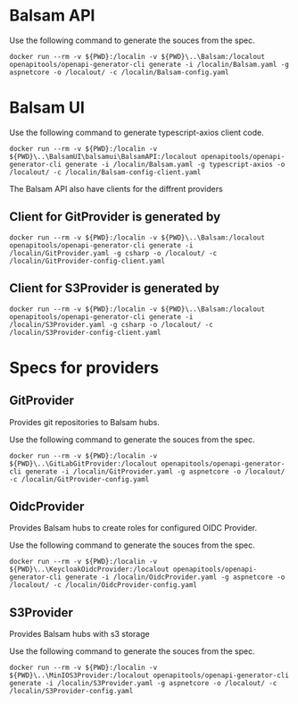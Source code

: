 
# Balsam API

Use the following command to generate the souces from the spec.
```
docker run --rm -v ${PWD}:/localin -v ${PWD}\..\Balsam:/localout openapitools/openapi-generator-cli generate -i /localin/Balsam.yaml -g aspnetcore -o /localout/ -c /localin/Balsam-config.yaml
```

# Balsam UI

Use the following command to generate typescript-axios client code.
```
docker run --rm -v ${PWD}:/localin -v ${PWD}\..\BalsamUI\balsamui\BalsamAPI:/localout openapitools/openapi-generator-cli generate -i /localin/Balsam.yaml -g typescript-axios -o /localout/ -c /localin/Balsam-config-client.yaml
```

The Balsam API also have clients for the diffrent providers
## Client for GitProvider is generated by
```
docker run --rm -v ${PWD}:/localin -v ${PWD}\..\Balsam:/localout openapitools/openapi-generator-cli generate -i /localin/GitProvider.yaml -g csharp -o /localout/ -c /localin/GitProvider-config-client.yaml
```
## Client for S3Provider is generated by
```
docker run --rm -v ${PWD}:/localin -v ${PWD}\..\Balsam:/localout openapitools/openapi-generator-cli generate -i /localin/S3Provider.yaml -g csharp -o /localout/ -c /localin/S3Provider-config-client.yaml
```


# Specs for providers

## GitProvider
Provides git repositories to Balsam hubs.

Use the following command to generate the souces from the spec.
```
docker run --rm -v ${PWD}:/localin -v ${PWD}\..\GitLabGitProvider:/localout openapitools/openapi-generator-cli generate -i /localin/GitProvider.yaml -g aspnetcore -o /localout/ -c /localin/GitProvider-config.yaml
```

## OidcProvider
Provides Balsam hubs to create roles for configured OIDC Provider.

Use the following command to generate the souces from the spec.
```
docker run --rm -v ${PWD}:/localin -v ${PWD}\..\KeycloakOidcProvider:/localout openapitools/openapi-generator-cli generate -i /localin/OidcProvider.yaml -g aspnetcore -o /localout/ -c /localin/OidcProvider-config.yaml
```

## S3Provider
Provides Balsam hubs with s3 storage

Use the following command to generate the souces from the spec.
```
docker run --rm -v ${PWD}:/localin -v ${PWD}\..\MinIOS3Provider:/localout openapitools/openapi-generator-cli generate -i /localin/S3Provider.yaml -g aspnetcore -o /localout/ -c /localin/S3Provider-config.yaml
```

